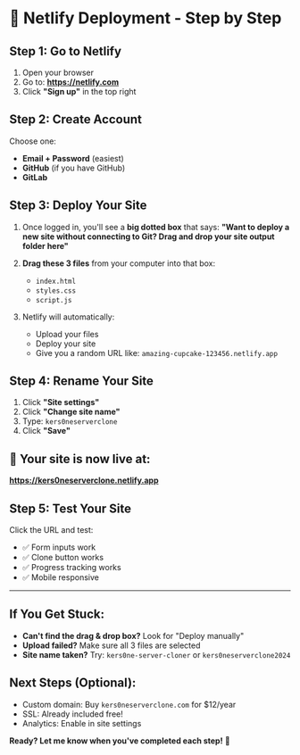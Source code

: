 # 🚀 Netlify Deployment - Step by Step

## Step 1: Go to Netlify
1. Open your browser
2. Go to: **https://netlify.com**
3. Click **"Sign up"** in the top right

## Step 2: Create Account
Choose one:
- **Email + Password** (easiest)
- **GitHub** (if you have GitHub)
- **GitLab**

## Step 3: Deploy Your Site
1. Once logged in, you'll see a **big dotted box** that says:
   **"Want to deploy a new site without connecting to Git? Drag and drop your site output folder here"**

2. **Drag these 3 files** from your computer into that box:
   - `index.html`
   - `styles.css`
   - `script.js`

3. Netlify will automatically:
   - Upload your files
   - Deploy your site
   - Give you a random URL like: `amazing-cupcake-123456.netlify.app`

## Step 4: Rename Your Site
1. Click **"Site settings"**
2. Click **"Change site name"**
3. Type: `kers0neserverclone`
4. Click **"Save"**

## 🎉 Your site is now live at:
**https://kers0neserverclone.netlify.app**

## Step 5: Test Your Site
Click the URL and test:
- ✅ Form inputs work
- ✅ Clone button works
- ✅ Progress tracking works
- ✅ Mobile responsive

---

## If You Get Stuck:
- **Can't find the drag & drop box?** Look for "Deploy manually"
- **Upload failed?** Make sure all 3 files are selected
- **Site name taken?** Try: `kers0ne-server-cloner` or `kers0neserverclone2024`

## Next Steps (Optional):
- Custom domain: Buy `kers0neserverclone.com` for $12/year
- SSL: Already included free!
- Analytics: Enable in site settings

**Ready? Let me know when you've completed each step!** 🎯
